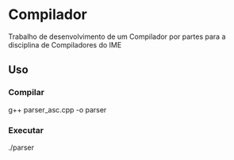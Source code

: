 # Compilador
Trabalho de desenvolvimento de um Compilador por partes para a disciplina de Compiladores do IME

## Uso

### Compilar
g++ parser_asc.cpp -o parser

### Executar
./parser


